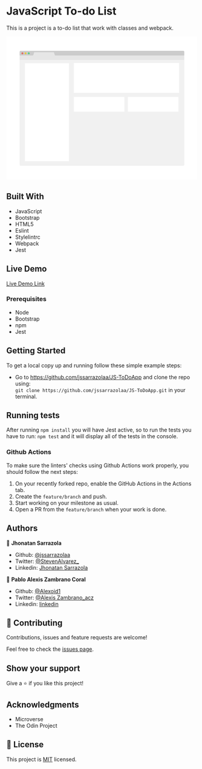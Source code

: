 # JavaScript To-do List
 This is a project is a to-do list that work with classes and webpack.

![screenshot](./app_screenshot.png)


## Built With

- JavaScript
- Bootstrap
- HTML5
- Eslint
- Stylelintrc
- Webpack
- Jest

## Live Demo
[Live Demo Link](https://rawcdn.githack.com/jssarrazolaa/JS-ToDoApp/6cdadfe0effbf06ae8d9edc6e96c25e94a8eaf0e/dist/index.html)
 

### Prerequisites

- Node 
- Bootstrap
- npm
- Jest

## Getting Started

To get a local copy up and running follow these simple example steps:

- Go to https://github.com/jssarrazolaa/JS-ToDoApp and clone the repo using: <br>
`git clone https://github.com/jssarrazolaa/JS-ToDoApp.git` in your terminal.

## Running tests

After running `npm install` you will have Jest active, so to run the tests you have to run: `npm test` and it will display all of the tests in the console.

### Github Actions

To make sure the linters' checks using Github Actions work properly, you should follow the next steps:

1. On your recently forked repo, enable the GitHub Actions in the Actions tab.
2. Create the `feature/branch` and push.
3. Start working on your milestone as usual.
4. Open a PR from the `feature/branch` when your work is done.

## Authors

👤 **Jhonatan Sarrazola**
- Github: [@jssarrazolaa](https://github.com/jssarrazolaa)
- Twitter: [@StevenAlvarez_](https://twitter.com/StevenAlvarez_)
- Linkedin: [Jhonatan Sarrazola](https://www.linkedin.com/in/jhonatan-sarrazola-6a46a01a5/)

👤 **Pablo Alexis Zambrano Coral**
- Github: [@Alexoid1](https://github.com/Alexoid1)
- Twitter: [@Alexis Zambrano_acz](https://twitter.com/pablo_acz)
- Linkedin: [linkedin](https://www.linkedin.com/in/pablo-alexis-zambrano-coral-7a614a189/)

## 🤝 Contributing

Contributions, issues and feature requests are welcome!

Feel free to check the [issues page](https://github.com/jssarrazolaa/JS-ToDoApp/issues).

## Show your support

Give a ⭐️ if you like this project!

## Acknowledgments

- Microverse
- The Odin Project

## 📝 License

This project is [MIT](lic.url) licensed.

